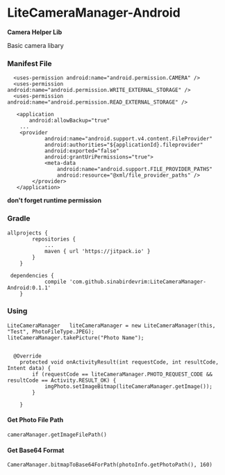 # LiteCameraManager-Android

**Camera Helper Lib**

Basic camera libary 

### Manifest File ###
```
  <uses-permission android:name="android.permission.CAMERA" />
  <uses-permission android:name="android.permission.WRITE_EXTERNAL_STORAGE" />
  <uses-permission android:name="android.permission.READ_EXTERNAL_STORAGE" />

   <application
       android:allowBackup="true"
	...
	<provider
            android:name="android.support.v4.content.FileProvider"
            android:authorities="${applicationId}.fileprovider"
            android:exported="false"
            android:grantUriPermissions="true">
            <meta-data
                android:name="android.support.FILE_PROVIDER_PATHS"
                android:resource="@xml/file_provider_paths" />
        </provider>
   </application>
```
**don't forget runtime permission**

### Gradle ###
```
allprojects {
		repositories {
			...
			maven { url 'https://jitpack.io' }
		}
	}
  
 dependencies {
	        compile 'com.github.sinabirdevrim:LiteCameraManager-Android:0.1.1'
	}
```
### Using ###

~~~~
LiteCameraManager   liteCameraManager = new LiteCameraManager(this, "Test", PhotoFileType.JPEG);
liteCameraManager.takePicture("Photo Name");


  @Override
    protected void onActivityResult(int requestCode, int resultCode, Intent data) {
        if (requestCode == liteCameraManager.PHOTO_REQUEST_CODE && resultCode == Activity.RESULT_OK) {
            imgPhoto.setImageBitmap(liteCameraManager.getImage());
        }

    }
~~~~

#### Get Photo File Path  ####
~~~~
cameraManager.getImageFilePath()
~~~~
#### Get Base64 Format  ####
~~~~
CameraManager.bitmapToBase64ForPath(photoInfo.getPhotoPath(), 160)
~~~~

